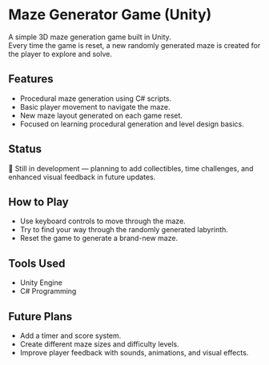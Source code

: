 # Maze Generator Game (Unity)

A simple 3D maze generation game built in Unity.  
Every time the game is reset, a new randomly generated maze is created for the player to explore and solve.

## Features
- Procedural maze generation using C# scripts.
- Basic player movement to navigate the maze.
- New maze layout generated on each game reset.
- Focused on learning procedural generation and level design basics.

## Status
🚧 Still in development — planning to add collectibles, time challenges, and enhanced visual feedback in future updates.

## How to Play
- Use keyboard controls to move through the maze.
- Try to find your way through the randomly generated labyrinth.
- Reset the game to generate a brand-new maze.

## Tools Used
- Unity Engine
- C# Programming

## Future Plans
- Add a timer and score system.
- Create different maze sizes and difficulty levels.
- Improve player feedback with sounds, animations, and visual effects.
